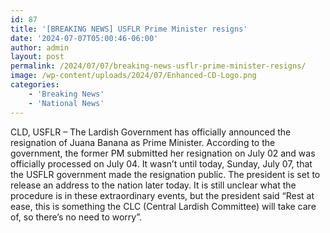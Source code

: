 ```yaml
---
id: 87
title: '[BREAKING NEWS] USFLR Prime Minister resigns'
date: '2024-07-07T05:00:46-06:00'
author: admin
layout: post
permalink: /2024/07/07/breaking-news-usflr-prime-minister-resigns/
image: /wp-content/uploads/2024/07/Enhanced-CD-Logo.png
categories:
    - 'Breaking News'
    - 'National News'
---
```


CLD, USFLR – The Lardish Government has officially announced the resignation of Juana Banana as Prime Minister. According to the government, the former PM submitted her resignation on July 02 and was officially processed on July 04. It wasn’t until today, Sunday, July 07, that the USFLR government made the resignation public. The president is set to release an address to the nation later today. It is still unclear what the procedure is in these extraordinary events, but the president said “Rest at ease, this is something the CLC (Central Lardish Committee) will take care of, so there’s no need to worry”.
